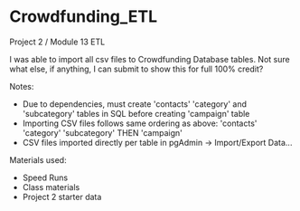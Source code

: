 # Crowdfunding_ETL
Project 2 / Module 13 ETL

I was able to import all csv files to Crowdfunding Database tables.  Not sure what else, if anything, I can submit to show this for full 100% credit?  

Notes: 
- Due to dependencies, must create 'contacts' 'category' and 'subcategory' tables in SQL before creating 'campaign' table
- Importing CSV files follows same ordering as above: 'contacts' 'category' 'subcategory' THEN 'campaign'
- CSV files imported directly per table in pgAdmin -> Import/Export Data...

Materials used:
- Speed Runs
- Class materials
- Project 2 starter data
